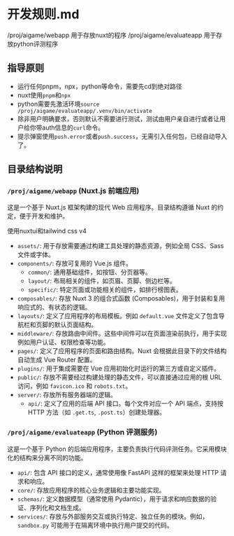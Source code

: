 # 开发规则.md

/proj/aigame/webapp 用于存放nuxt的程序
/proj/aigame/evaluateapp 用于存放python评测程序

## 指导原则

- 运行任何pnpm，npx，python等命令，需要先cd到绝对路径
- nuxt使用`pnpm`和`npx`
- python需要先激活环境`source /proj/aigame/evaluateapp/.venv/bin/activate`
- 除非用户明确要求，否则默认不需要进行测试，测试由用户亲自进行或者让用户给你带auth信息的`curl`命令。
- 提示弹窗使用`push.error`或者`push.success`，无需引入任何包，已经自动导入了。

## 目录结构说明

### `/proj/aigame/webapp` (Nuxt.js 前端应用)

这是一个基于 Nuxt.js 框架构建的现代 Web 应用程序。目录结构遵循 Nuxt 的约定，便于开发和维护。

使用nuxtui和tailwind css v4

-   `assets/`: 用于存放需要通过构建工具处理的静态资源，例如全局 CSS、Sass 文件或字体。
-   `components/`: 存放可复用的 Vue.js 组件。
    -   `common/`: 通用基础组件，如按钮、分页器等。
    -   `layout/`: 布局相关的组件，如页眉、页脚、侧边栏等。
    -   `specific/`: 特定页面或功能相关的组件，如排行榜图表。
-   `composables/`: 存放 Nuxt 3 的组合式函数 (Composables)，用于封装和复用响应式的、有状态的逻辑。
-   `layouts/`: 定义了应用程序的布局模板。例如 `default.vue` 文件定义了包含导航栏和页脚的默认页面结构。
-   `middleware/`: 存放路由中间件。这些中间件可以在页面渲染前执行，用于实现例如用户认证、权限检查等功能。
-   `pages/`: 定义了应用程序的页面和路由结构。Nuxt 会根据此目录下的文件结构自动生成 Vue Router 配置。
-   `plugins/`: 用于集成需要在 Vue 应用初始化时运行的第三方或自定义插件。
-   `public/`: 存放不需要经过构建处理的静态文件，可以直接通过应用的根 URL 访问，例如 `favicon.ico` 和 `robots.txt`。
-   `server/`: 存放所有服务器端的逻辑。
    -   `api/`: 定义了应用的后端 API 接口。每个文件对应一个 API 端点，支持按 HTTP 方法（如 `.get.ts`, `.post.ts`）创建处理器。

### `/proj/aigame/evaluateapp` (Python 评测服务)

这是一个基于 Python 的后端应用程序，主要负责执行代码评测任务。它采用模块化的结构来分离不同的功能。

-   `api/`: 包含 API 接口的定义，通常使用像 FastAPI 这样的框架来处理 HTTP 请求和响应。
-   `core/`: 存放应用程序的核心业务逻辑和主要功能实现。
-   `schemas/`: 定义数据模型（通常使用 Pydantic），用于请求和响应数据的验证、序列化和文档生成。
-   `services/`: 存放与外部服务交互或执行特定、独立任务的模块。例如，`sandbox.py` 可能用于在隔离环境中执行用户提交的代码。